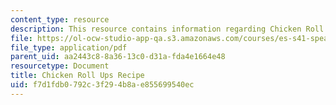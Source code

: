 ```yaml
---
content_type: resource
description: This resource contains information regarding Chicken Roll Ups Recipe.
file: https://ol-ocw-studio-app-qa.s3.amazonaws.com/courses/es-s41-speak-italian-with-your-mouth-full-spring-2012/f7d1fdb0792c3f294b8ae855699540ec_MITES_S41S12_recipe_8b.pdf
file_type: application/pdf
parent_uid: aa2443c8-8a36-13c0-d31a-fda4e1664e48
resourcetype: Document
title: Chicken Roll Ups Recipe
uid: f7d1fdb0-792c-3f29-4b8a-e855699540ec
---
```

